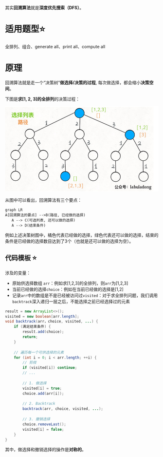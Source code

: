 其实**回溯算法**就是**深度优先搜索（DFS）**。

# 适用题型:star:

全排列、组合、generate all、print all、compute all

# 原理

回溯算法就是走一个“决策树”**做选择/决策的过程**, 每次做选择，都会缩小**决策空间**。

下图是**求[1, 2, 3]的全排列**的决策过程：

<img src="pics/Snipaste_2020-07-26_19-19-46.png" style="zoom:67%;" />

从图中可以看出，回溯算法有三个要点：

```mermaid
graph LR
A[回溯算法的要点] -->B(路径, 已经做的选择)
   A --> C(可选列表, 还可以做的选择)
   A --> D(结束条件)
```

例如上述决策树图中，橘色代表已经做的选择，绿色代表还可以做的选择，结束的条件是已经做的选择数目达到了3个（也就是还可以做的选择为空）。

## 代码模板​ :star:

涉及的变量：

* 原始供选择数组 `arr`：例如求[1,2,3]的全排列，则`arr`为[1,2,3]
* 当前已经做的选择`choice`：例如在当前已经做的选择是[1,2]
* 记录`arr`中的数组是不是已经被访问过`visited`：对于求全排列问题，我们调用`backtrack`深入递归一层之后，不能选择之前已经选择过的元素

```java
result = new ArrayList<>();
visited = new boolean[arr.length];
void backtrack(arr，choice, visited, ...) {
    if (满足结束条件) {
        result.add(choice);
        return;
    }
    
    // 遍历每一个可供选择的元素
    for (int i = 0; i < arr.length; ++i) {
        // 剪枝
        if (visited[i]) continue;
        // ...
        
        // 1. 做选择
        visited[i] = true;
        choice.add(arr[i]);
        
        // 2. Backtrack
        backtrack(arr, choice, visited, ...);
        
        // 3. 撤销选择
        choice.removeLast();
        visited[i] = false;
    }
}
```

其中，做选择和撤销选择的操作是**对称的**。

